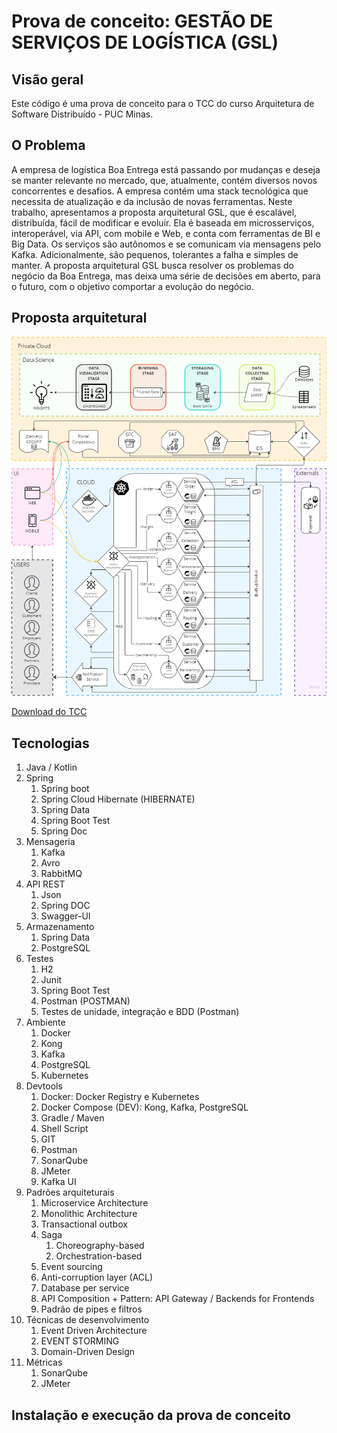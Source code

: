 # Prova de conceito: GESTÃO DE SERVIÇOS DE LOGÍSTICA (GSL)


## Visão geral
Este código é uma prova de conceito para o TCC do curso Arquitetura de Software Distribuído - PUC Minas.

## O Problema
A empresa de logística Boa Entrega está passando por mudanças e deseja se manter relevante no mercado, que, atualmente, contém diversos novos concorrentes e desafios. A empresa contém uma stack tecnológica que necessita de atualização e da inclusão de novas ferramentas. Neste trabalho, apresentamos a proposta arquitetural GSL, que é escalável, distribuída, fácil de modificar e evoluir. Ela é baseada em microsserviços, interoperável, via API, com mobile e Web, e conta com ferramentas de BI e Big Data. Os serviços são autônomos e se comunicam via mensagens pelo Kafka. Adicionalmente, são pequenos, tolerantes a falha e simples de manter. A proposta arquitetural GSL busca resolver os problemas do negócio da Boa Entrega, mas deixa uma série de decisões em aberto, para o futuro, com o objetivo comportar a evolução do negócio.

## Proposta arquitetural
![Arquitetura](https://raw.githubusercontent.com/println/puc-tcc-gsl/microservices/.dev/doc/arquitetura.png)

[Download do TCC](https://github.com/println/puc-tcc-gsl/raw/microservices/.dev/doc/boa-entrega.pdf)

## Tecnologias
1. Java / Kotlin
1. Spring
   1. Spring boot
   1. Spring Cloud   Hibernate (HIBERNATE)
   1. Spring Data
   1. Spring Boot Test
   1. Spring Doc
1. Mensageria
   1. Kafka
   1. Avro
   1. RabbitMQ
1. API REST
   1. Json
   1. Spring DOC
   1. Swagger-UI
1. Armazenamento
   1. Spring Data 
   1. PostgreSQL
1. Testes
   1. H2
   1. Junit 
   1. Spring Boot Test 
   1. Postman (POSTMAN)
   1. Testes de unidade, integração e BDD (Postman)
1. Ambiente    
   1. Docker    
   1. Kong
   1. Kafka
   1. PostgreSQL
   1. Kubernetes
1. Devtools
   1. Docker: Docker Registry e Kubernetes
   1. Docker Compose (DEV): Kong, Kafka, PostgreSQL
   1. Gradle / Maven
   1. Shell Script
   1. GIT
   1. Postman
   1. SonarQube
   1. JMeter
   1. Kafka UI
1. Padrões arquiteturais
    1. Microservice Architecture
    1. Monolithic Architecture
    1. Transactional outbox
    1. Saga
       1. Choreography-based
       1. Orchestration-based
    1. Event sourcing
    1. Anti-corruption layer (ACL)
    1. Database per service
    1. API Composition + Pattern: API Gateway / Backends for Frontends
    1. Padrão de pipes e filtros
1. Técnicas de desenvolvimento
    1. Event Driven Architecture
    1. EVENT STORMING
    1. Domain-Driven Design
1. Métricas
    1. SonarQube
    1. JMeter

## Instalação e execução da prova de conceito
